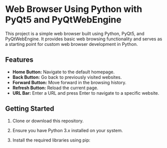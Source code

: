 # Web Browser Using Python with PyQt5 and PyQtWebEngine

This project is a simple web browser built using Python, PyQt5, and PyQtWebEngine. It provides basic web browsing functionality and serves as a starting point for custom web browser development in Python.

## Features

- **Home Button:** Navigate to the default homepage.
- **Back Button:** Go back to previously visited websites.
- **Forward Button:** Move forward in the browsing history.
- **Refresh Button:** Reload the current page.
- **URL Bar:** Enter a URL and press Enter to navigate to a specific website.

## Getting Started

1. Clone or download this repository.

2. Ensure you have Python 3.x installed on your system.

3. Install the required libraries using pip:

